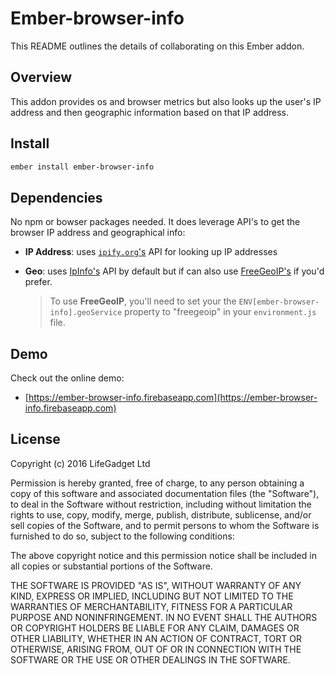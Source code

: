 # Ember-browser-info

This README outlines the details of collaborating on this Ember addon.

## Overview

This addon provides os and browser metrics but also looks up the user's IP address and then geographic information based on that IP address.

## Install

```sh
ember install ember-browser-info
```

## Dependencies

No npm or bowser packages needed. It does leverage API's to get the browser IP address and geographical info:

- **IP Address**: uses [`ipify.org`'s](http://ipify.org) API for looking up IP addresses
- **Geo**: uses [IpInfo's](http://ipinfo.io) API by default but if can also use [FreeGeoIP's](http://freegeoip.net) if you'd prefer.

  > To use **FreeGeoIP**, you'll need to set your the `ENV[ember-browser-info].geoService` property to "freegeoip" in your `environment.js` file.

## Demo

Check out the online demo:
- [https://ember-browser-info.firebaseapp.com](https://ember-browser-info.firebaseapp.com)

## License

Copyright (c) 2016 LifeGadget Ltd

Permission is hereby granted, free of charge, to any person obtaining a copy of
this software and associated documentation files (the "Software"), to deal in
the Software without restriction, including without limitation the rights to
use, copy, modify, merge, publish, distribute, sublicense, and/or sell copies
of the Software, and to permit persons to whom the Software is furnished to do
so, subject to the following conditions:

The above copyright notice and this permission notice shall be included in all
copies or substantial portions of the Software.

THE SOFTWARE IS PROVIDED "AS IS", WITHOUT WARRANTY OF ANY KIND, EXPRESS OR
IMPLIED, INCLUDING BUT NOT LIMITED TO THE WARRANTIES OF MERCHANTABILITY,
FITNESS FOR A PARTICULAR PURPOSE AND NONINFRINGEMENT. IN NO EVENT SHALL THE
AUTHORS OR COPYRIGHT HOLDERS BE LIABLE FOR ANY CLAIM, DAMAGES OR OTHER
LIABILITY, WHETHER IN AN ACTION OF CONTRACT, TORT OR OTHERWISE, ARISING FROM,
OUT OF OR IN CONNECTION WITH THE SOFTWARE OR THE USE OR OTHER DEALINGS IN THE
SOFTWARE.
